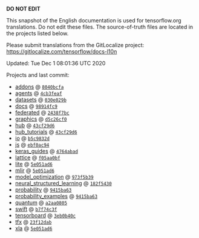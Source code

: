 __DO NOT EDIT__

This snapshot of the English documentation is used for tensorflow.org
translations. Do not edit these files. The source-of-truth files are located in
the projects listed below.

Please submit translations from the GitLocalize project: https://gitlocalize.com/tensorflow/docs-l10n

Updated: Tue Dec  1 08:01:36 UTC 2020

Projects and last commit:

- [addons](https://github.com/tensorflow/addons/tree/master/docs) @ <a href='https://github.com/tensorflow/addons/commit/8040bcfac4bb1f9df7640e363d86f367d9aa2f9d'><code>8040bcfa</code></a>
- [agents](https://github.com/tensorflow/agents/tree/master/docs) @ <a href='https://github.com/tensorflow/agents/commit/4cb3feafeb19540ea8b4339e516e9700979c0595'><code>4cb3feaf</code></a>
- [datasets](https://github.com/tensorflow/datasets/tree/master/docs) @ <a href='https://github.com/tensorflow/datasets/commit/030e029b9cc01412b7c27d2a5ed633ffadfd2fb4'><code>030e029b</code></a>
- [docs](https://github.com/tensorflow/docs/tree/master/site/en) @ <a href='https://github.com/tensorflow/docs/commit/98914fc903b6f1c8a11b485eaba9608f626b81fc'><code>98914fc9</code></a>
- [federated](https://github.com/tensorflow/federated/tree/master/docs) @ <a href='https://github.com/tensorflow/federated/commit/2438f7bcb467404227cb2ad888603b1dd07b6465'><code>2438f7bc</code></a>
- [graphics](https://github.com/tensorflow/graphics/tree/master/tensorflow_graphics/g3doc) @ <a href='https://github.com/tensorflow/graphics/commit/d5c26cf05125e5c096f5b2cde6c85f88c7df2d59'><code>d5c26cf0</code></a>
- [hub](https://github.com/tensorflow/hub/tree/master/docs) @ <a href='https://github.com/tensorflow/hub/commit/43cf29d6dc2d2e5c98323b5e2f32d522e6b69a52'><code>43cf29d6</code></a>
- [hub_tutorials](https://github.com/tensorflow/hub/tree/master/examples/colab) @ <a href='https://github.com/tensorflow/hub/commit/43cf29d6dc2d2e5c98323b5e2f32d522e6b69a52'><code>43cf29d6</code></a>
- [io](https://github.com/tensorflow/io/tree/master/docs) @ <a href='https://github.com/tensorflow/io/commit/b5c9832d91af0457058da056b600853a591e8a0b'><code>b5c9832d</code></a>
- [js](https://github.com/tensorflow/tfjs-website/tree/master/docs) @ <a href='https://github.com/tensorflow/tfjs-website/commit/ebf0ac944eab1f94c9d01f9430ba147f52fc937c'><code>ebf0ac94</code></a>
- [keras_guides](https://github.com/tensorflow/docs/tree/snapshot-keras/site/en/guide/keras) @ <a href='https://github.com/tensorflow/docs/commit/4764abad680f9698f8ba9ace121ac9d0d9cb69af'><code>4764abad</code></a>
- [lattice](https://github.com/tensorflow/lattice/tree/master/docs) @ <a href='https://github.com/tensorflow/lattice/commit/f05aa0bf2e85756f7a5f49f1378f0d1e428bea2d'><code>f05aa0bf</code></a>
- [lite](https://github.com/tensorflow/tensorflow/tree/master/tensorflow/lite/g3doc) @ <a href='https://github.com/tensorflow/tensorflow/commit/5e051ad6bd001ac01dc689a54a360bbf8b047a05'><code>5e051ad6</code></a>
- [mlir](https://github.com/tensorflow/tensorflow/tree/master/tensorflow/compiler/mlir/g3doc) @ <a href='https://github.com/tensorflow/tensorflow/commit/5e051ad6bd001ac01dc689a54a360bbf8b047a05'><code>5e051ad6</code></a>
- [model_optimization](https://github.com/tensorflow/model-optimization/tree/master/tensorflow_model_optimization/g3doc) @ <a href='https://github.com/tensorflow/model-optimization/commit/973f5b394a99b0a775e3b9f7178c865509a7d559'><code>973f5b39</code></a>
- [neural_structured_learning](https://github.com/tensorflow/neural-structured-learning/tree/master/g3doc) @ <a href='https://github.com/tensorflow/neural-structured-learning/commit/182f5430cba968b311394b7f2a39deee193adf7b'><code>182f5430</code></a>
- [probability](https://github.com/tensorflow/probability/tree/master/tensorflow_probability/g3doc) @ <a href='https://github.com/tensorflow/probability/commit/9415ba638bd3b372512241c54d254eb076c566df'><code>9415ba63</code></a>
- [probability_examples](https://github.com/tensorflow/probability/tree/master/tensorflow_probability/examples/jupyter_notebooks) @ <a href='https://github.com/tensorflow/probability/commit/9415ba638bd3b372512241c54d254eb076c566df'><code>9415ba63</code></a>
- [quantum](https://github.com/tensorflow/quantum/tree/master/docs) @ <a href='https://github.com/tensorflow/quantum/commit/a2aa080564b8245408bcde6c85d2ebedf4da5a54'><code>a2aa0805</code></a>
- [swift](https://github.com/tensorflow/swift/tree/master/docs/site) @ <a href='https://github.com/tensorflow/swift/commit/b7f74c3fa4278f951b12cc06c4687733525af7b7'><code>b7f74c3f</code></a>
- [tensorboard](https://github.com/tensorflow/tensorboard/tree/master/docs) @ <a href='https://github.com/tensorflow/tensorboard/commit/3eb0b40c73dbf0e3b60c84a3bdcac09041707252'><code>3eb0b40c</code></a>
- [tfx](https://github.com/tensorflow/tfx/tree/master/docs) @ <a href='https://github.com/tensorflow/tfx/commit/23f12dabdf644c09f7906a3ee7d047c33470c2e0'><code>23f12dab</code></a>
- [xla](https://github.com/tensorflow/tensorflow/tree/master/tensorflow/compiler/xla/g3doc) @ <a href='https://github.com/tensorflow/tensorflow/commit/5e051ad6bd001ac01dc689a54a360bbf8b047a05'><code>5e051ad6</code></a>

